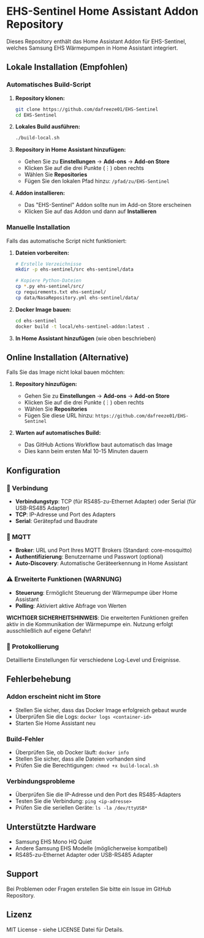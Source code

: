 # EHS-Sentinel Home Assistant Addon Repository

Dieses Repository enthält das Home Assistant Addon für EHS-Sentinel, welches Samsung EHS Wärmepumpen in Home Assistant integriert.

## Lokale Installation (Empfohlen)

### Automatisches Build-Script

1. **Repository klonen:**
   ```bash
   git clone https://github.com/dafreeze01/EHS-Sentinel
   cd EHS-Sentinel
   ```

2. **Lokales Build ausführen:**
   ```bash
   ./build-local.sh
   ```

3. **Repository in Home Assistant hinzufügen:**
   - Gehen Sie zu **Einstellungen** → **Add-ons** → **Add-on Store**
   - Klicken Sie auf die drei Punkte (⋮) oben rechts
   - Wählen Sie **Repositories**
   - Fügen Sie den lokalen Pfad hinzu: `/pfad/zu/EHS-Sentinel`

4. **Addon installieren:**
   - Das "EHS-Sentinel" Addon sollte nun im Add-on Store erscheinen
   - Klicken Sie auf das Addon und dann auf **Installieren**

### Manuelle Installation

Falls das automatische Script nicht funktioniert:

1. **Dateien vorbereiten:**
   ```bash
   # Erstelle Verzeichnisse
   mkdir -p ehs-sentinel/src ehs-sentinel/data
   
   # Kopiere Python-Dateien
   cp *.py ehs-sentinel/src/
   cp requirements.txt ehs-sentinel/
   cp data/NasaRepository.yml ehs-sentinel/data/
   ```

2. **Docker Image bauen:**
   ```bash
   cd ehs-sentinel
   docker build -t local/ehs-sentinel-addon:latest .
   ```

3. **In Home Assistant hinzufügen** (wie oben beschrieben)

## Online Installation (Alternative)

Falls Sie das Image nicht lokal bauen möchten:

1. **Repository hinzufügen:**
   - Gehen Sie zu **Einstellungen** → **Add-ons** → **Add-on Store**
   - Klicken Sie auf die drei Punkte (⋮) oben rechts
   - Wählen Sie **Repositories**
   - Fügen Sie diese URL hinzu: `https://github.com/dafreeze01/EHS-Sentinel`

2. **Warten auf automatisches Build:**
   - Das GitHub Actions Workflow baut automatisch das Image
   - Dies kann beim ersten Mal 10-15 Minuten dauern

## Konfiguration

### 🔌 Verbindung
- **Verbindungstyp**: TCP (für RS485-zu-Ethernet Adapter) oder Serial (für USB-RS485 Adapter)
- **TCP**: IP-Adresse und Port des Adapters
- **Serial**: Gerätepfad und Baudrate

### 📡 MQTT
- **Broker**: URL und Port Ihres MQTT Brokers (Standard: core-mosquitto)
- **Authentifizierung**: Benutzername und Passwort (optional)
- **Auto-Discovery**: Automatische Geräteerkennung in Home Assistant

### ⚠️ Erweiterte Funktionen (WARNUNG)
- **Steuerung**: Ermöglicht Steuerung der Wärmepumpe über Home Assistant
- **Polling**: Aktiviert aktive Abfrage von Werten

**WICHTIGER SICHERHEITSHINWEIS**: Die erweiterten Funktionen greifen aktiv in die Kommunikation der Wärmepumpe ein. Nutzung erfolgt ausschließlich auf eigene Gefahr!

### 📝 Protokollierung
Detaillierte Einstellungen für verschiedene Log-Level und Ereignisse.

## Fehlerbehebung

### Addon erscheint nicht im Store
- Stellen Sie sicher, dass das Docker Image erfolgreich gebaut wurde
- Überprüfen Sie die Logs: `docker logs <container-id>`
- Starten Sie Home Assistant neu

### Build-Fehler
- Überprüfen Sie, ob Docker läuft: `docker info`
- Stellen Sie sicher, dass alle Dateien vorhanden sind
- Prüfen Sie die Berechtigungen: `chmod +x build-local.sh`

### Verbindungsprobleme
- Überprüfen Sie die IP-Adresse und den Port des RS485-Adapters
- Testen Sie die Verbindung: `ping <ip-adresse>`
- Prüfen Sie die seriellen Geräte: `ls -la /dev/ttyUSB*`

## Unterstützte Hardware

- Samsung EHS Mono HQ Quiet
- Andere Samsung EHS Modelle (möglicherweise kompatibel)
- RS485-zu-Ethernet Adapter oder USB-RS485 Adapter

## Support

Bei Problemen oder Fragen erstellen Sie bitte ein Issue im GitHub Repository.

## Lizenz

MIT License - siehe LICENSE Datei für Details.